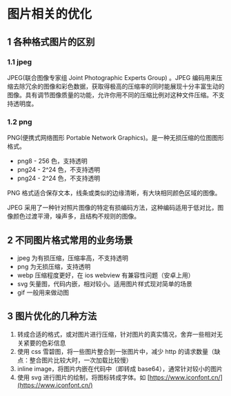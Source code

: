 # 图片相关的优化

## 1 各种格式图片的区别

### 1.1 jpeg

JPEG(联合图像专家组 Joint Photographic Experts Group) 。JPEG 编码用来压缩去除冗余的图像和彩色数据，获取得极高的压缩率的同时能展现十分丰富生动的图像。具有调节图像质量的功能，允许你用不同的压缩比例对这种文件压缩。不支持透明度。

### 1.2 png

PNG(便携式网络图形 Portable Network Graphics)。是一种无损压缩的位图图形格式。

- png8 - 256 色，支持透明
- png24 - 2^24 色，不支持透明
- png24 - 2^24 色，不支持透明

PNG 格式适合保存文本，线条或类似的边缘清晰，有大块相同颜色区域的图像。

JPEG 采用了一种针对照片图像的特定有损编码方法，这种编码适用于低对比，图像颜色过渡平滑，噪声多，且结构不规则的图像。

## 2 不同图片格式常用的业务场景

- jpeg 为有损压缩，压缩率高，不支持透明
- png 为无损压缩，支持透明
- webp 压缩程度更好，在 ios webview 有兼容性问题（安卓上用）
- svg 矢量图，代码内嵌，相对较小。适用图片样式现对简单的场景
- gif 一般用来做动图

## 3 图片优化的几种方法

1. 转成合适的格式，或对图片进行压缩，针对图片的真实情况，舍弃一些相对无关紧要的色彩信息
2. 使用 css 雪碧图，将一些图片整合到一张图片中，减少 http 的请求数量（缺点：整合图片比较大时，一次加载比较慢）
3. inline image，将图片内嵌在代码中（即转成 base64），通常针对较小的图片
4. 使用 svg 进行图片的绘制，将图标转成字体。如 [https://www.iconfont.cn/](https://www.iconfont.cn/)

